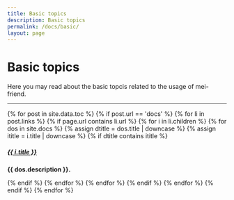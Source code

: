 ```yaml
---
title: Basic topics
description: Basic topics
permalink: /docs/basic/
layout: page 
---
```

# Basic topics

Here you may read about the basic topcis related to the usage of mei-friend.

<div class="section-index">
    <hr class="panel-line">
    {% for post in site.data.toc %}  
        {% if post.url == 'docs' %}
            {% for li in post.links %} 
                {% if page.url contains li.url %}
                    {% for i in li.children %} 
                        {% for dos in site.docs %} 
                            {% assign dtitle = dos.title | downcase %}
                            {% assign ititle = i.title | downcase %}
                            {% if dtitle contains ititle %}
                                <div class="entry">
                                    <h5><a href="{{ i.url | prepend: '/' | prepend: site.baseurl }}">{{ i.title }}</a></h5>
                                    <p><b>{{ dos.description }}.</b></p>
                                </div>
                            {% endif %}
                        {% endfor %}
                    {% endfor %}
                {% endif %}    
            {% endfor %}
        {% endif %}
    {% endfor %}
</div>
   
  
<!-- ## This is a list of site.docs (sorted alphabetically, but with descriptions): -->

<!-- <div class="section-index">
    <hr class="panel-line">
    {% for post in site.docs %}  
    {% if post.url contains page.url %}
        <div class="entry">
            <h5><a href="{{ post.url | prepend: site.baseurl }}">{{ post.title }}</a></h5>
            <p>post.description: {{ post.description }}; 
            post.url: {{ post.url }}; 
            section.url: {{ section.url }}; 
            page.url: {{ page.url }}</p>
        </div>
    {% endif %}
    {% endfor %}
</div> -->

<!-- ## This is a list of site.data.tocs (sorted as in TOC, but without descriptions):

<div class="section-index">
    <hr class="panel-line">
    {% for post in site.data.toc %}  
        {% if post.url == 'docs' %}
            {% for li in post.links %} 
                <p>baseurl: {{ site.url }}; li.title: {{ li.title }}, li.url: {{ li.url }}; page.url: {{ page.url }}</p>
                {% if page.url contains li.url %}
                    {% for i in li.children %} 
                        <p>XXX i.title: {{ i.title }}.</p>
                        {% for dos in site.docs %} 
                            <p>dos.title: {{ dos.title }}; dos.description: {{ dos.description }}.</p>
                            {% if dos.title == i.title %}
                                <div class="entry">
                                    <h5><a href="{{ i.url | prepend: '/' | prepend: site.url }}">{{ i.title }}</a></h5>
                                    <p>dos.description: <b>{{ dos.description }}</b>, i.url: <b>{{ i.url }}.</b></p>
                                </div>
                            {% endif %}
                        {% endfor %}
                    {% endfor %}
                {% endif %}    
            {% endfor %}
        {% endif %}
    {% endfor %}
</div> -->